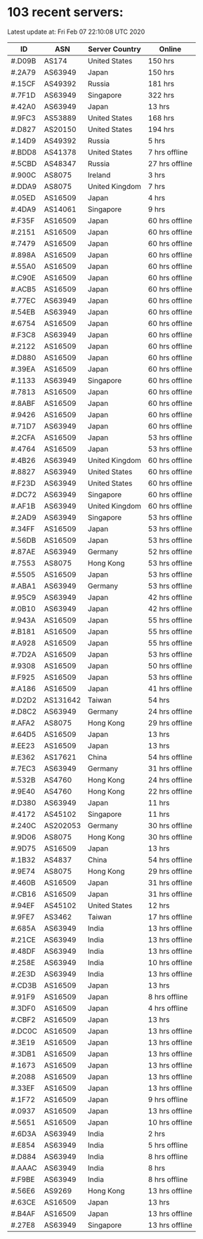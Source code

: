 # 103 recent servers:

Latest update at: Fri Feb 07 22:10:08 UTC 2020

| ID | ASN | Server Country | Online |
| -- | --- | -------------- | ------ |
| #.D09B | AS174 | United States | 150 hrs |
| #.2A79 | AS63949 | Japan | 150 hrs |
| #.15CF | AS49392 | Russia | 181 hrs |
| #.7F1D | AS63949 | Singapore | 322 hrs |
| #.42A0 | AS63949 | Japan | 13 hrs |
| #.9FC3 | AS53889 | United States | 168 hrs |
| #.D827 | AS20150 | United States | 194 hrs |
| #.14D9 | AS49392 | Russia | 5 hrs |
| #.BDD8 | AS41378 | United States | 7 hrs offline |
| #.5CBD | AS48347 | Russia | 27 hrs offline |
| #.900C | AS8075 | Ireland | 3 hrs |
| #.DDA9 | AS8075 | United Kingdom | 7 hrs |
| #.05ED | AS16509 | Japan | 4 hrs |
| #.4DA9 | AS14061 | Singapore | 9 hrs |
| #.F35F | AS16509 | Japan | 60 hrs offline |
| #.2151 | AS16509 | Japan | 60 hrs offline |
| #.7479 | AS16509 | Japan | 60 hrs offline |
| #.898A | AS16509 | Japan | 60 hrs offline |
| #.55A0 | AS16509 | Japan | 60 hrs offline |
| #.C90E | AS16509 | Japan | 60 hrs offline |
| #.ACB5 | AS16509 | Japan | 60 hrs offline |
| #.77EC | AS63949 | Japan | 60 hrs offline |
| #.54EB | AS63949 | Japan | 60 hrs offline |
| #.6754 | AS16509 | Japan | 60 hrs offline |
| #.F3C8 | AS63949 | Japan | 60 hrs offline |
| #.2122 | AS16509 | Japan | 60 hrs offline |
| #.D880 | AS16509 | Japan | 60 hrs offline |
| #.39EA | AS16509 | Japan | 60 hrs offline |
| #.1133 | AS63949 | Singapore | 60 hrs offline |
| #.7813 | AS16509 | Japan | 60 hrs offline |
| #.8ABF | AS16509 | Japan | 60 hrs offline |
| #.9426 | AS16509 | Japan | 60 hrs offline |
| #.71D7 | AS63949 | Japan | 60 hrs offline |
| #.2CFA | AS16509 | Japan | 53 hrs offline |
| #.4764 | AS16509 | Japan | 53 hrs offline |
| #.4B26 | AS63949 | United Kingdom | 60 hrs offline |
| #.8827 | AS63949 | United States | 60 hrs offline |
| #.F23D | AS63949 | United States | 60 hrs offline |
| #.DC72 | AS63949 | Singapore | 60 hrs offline |
| #.AF1B | AS63949 | United Kingdom | 60 hrs offline |
| #.2AD9 | AS63949 | Singapore | 53 hrs offline |
| #.34FF | AS16509 | Japan | 53 hrs offline |
| #.56DB | AS16509 | Japan | 53 hrs offline |
| #.87AE | AS63949 | Germany | 52 hrs offline |
| #.7553 | AS8075 | Hong Kong | 53 hrs offline |
| #.5505 | AS16509 | Japan | 53 hrs offline |
| #.ABA1 | AS63949 | Germany | 53 hrs offline |
| #.95C9 | AS63949 | Japan | 42 hrs offline |
| #.0B10 | AS63949 | Japan | 42 hrs offline |
| #.943A | AS16509 | Japan | 55 hrs offline |
| #.B181 | AS16509 | Japan | 55 hrs offline |
| #.A928 | AS16509 | Japan | 55 hrs offline |
| #.7D2A | AS16509 | Japan | 53 hrs offline |
| #.9308 | AS16509 | Japan | 50 hrs offline |
| #.F925 | AS16509 | Japan | 53 hrs offline |
| #.A186 | AS16509 | Japan | 41 hrs offline |
| #.D2D2 | AS131642 | Taiwan | 54 hrs |
| #.D8C2 | AS63949 | Germany | 24 hrs offline |
| #.AFA2 | AS8075 | Hong Kong | 29 hrs offline |
| #.64D5 | AS16509 | Japan | 13 hrs |
| #.EE23 | AS16509 | Japan | 13 hrs |
| #.E362 | AS17621 | China | 54 hrs offline |
| #.7EC3 | AS63949 | Germany | 31 hrs offline |
| #.532B | AS4760 | Hong Kong | 24 hrs offline |
| #.9E40 | AS4760 | Hong Kong | 22 hrs offline |
| #.D380 | AS63949 | Japan | 11 hrs |
| #.4172 | AS45102 | Singapore | 11 hrs |
| #.240C | AS202053 | Germany | 30 hrs offline |
| #.9D06 | AS8075 | Hong Kong | 30 hrs offline |
| #.9D75 | AS16509 | Japan | 13 hrs |
| #.1B32 | AS4837 | China | 54 hrs offline |
| #.9E74 | AS8075 | Hong Kong | 29 hrs offline |
| #.460B | AS16509 | Japan | 31 hrs offline |
| #.CB16 | AS16509 | Japan | 31 hrs offline |
| #.94EF | AS45102 | United States | 12 hrs |
| #.9FE7 | AS3462 | Taiwan | 17 hrs offline |
| #.685A | AS63949 | India | 13 hrs offline |
| #.21CE | AS63949 | India | 13 hrs offline |
| #.48DF | AS63949 | India | 13 hrs offline |
| #.258E | AS63949 | India | 10 hrs offline |
| #.2E3D | AS63949 | India | 13 hrs offline |
| #.CD3B | AS16509 | Japan | 13 hrs |
| #.91F9 | AS16509 | Japan | 8 hrs offline |
| #.3DF0 | AS16509 | Japan | 4 hrs offline |
| #.CBF2 | AS16509 | Japan | 13 hrs |
| #.DC0C | AS16509 | Japan | 13 hrs offline |
| #.3E19 | AS16509 | Japan | 13 hrs offline |
| #.3DB1 | AS16509 | Japan | 13 hrs offline |
| #.1673 | AS16509 | Japan | 13 hrs offline |
| #.2088 | AS16509 | Japan | 13 hrs offline |
| #.33EF | AS16509 | Japan | 13 hrs offline |
| #.1F72 | AS16509 | Japan | 9 hrs offline |
| #.0937 | AS16509 | Japan | 13 hrs offline |
| #.5651 | AS16509 | Japan | 10 hrs offline |
| #.6D3A | AS63949 | India | 2 hrs |
| #.E854 | AS63949 | India | 5 hrs offline |
| #.D884 | AS63949 | India | 8 hrs offline |
| #.AAAC | AS63949 | India | 8 hrs |
| #.F9BE | AS63949 | India | 8 hrs offline |
| #.56E6 | AS9269 | Hong Kong | 13 hrs offline |
| #.63CE | AS16509 | Japan | 13 hrs |
| #.B4AF | AS16509 | Japan | 13 hrs offline |
| #.27E8 | AS63949 | Singapore | 13 hrs offline |

